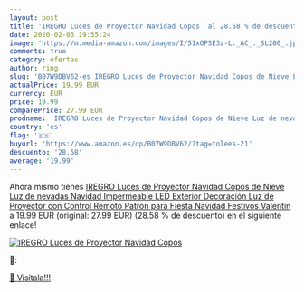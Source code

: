 ```yaml
---
layout: post
title: 'IREGRO Luces de Proyector Navidad Copos  al 28.58 % de descuento'
date: 2020-02-03 19:55:24
image: 'https://m.media-amazon.com/images/I/51xOPSE3z-L._AC_._SL200_.jpg'
comments: true
category: ofertas
author: ring
slug: 'B07W9DBV62-es IREGRO Luces de Proyector Navidad Copos de Nieve Luz de nevadas Navidad Impermeable LED Exterior Decoración Luz de Proyector con Control Remoto Patrón para Fiesta  Navidad  Festivos Valentín'
actualPrice: 19.99 EUR
currency: EUR
price: 19.99
comparePrice: 27.99 EUR
prodname: 'IREGRO Luces de Proyector Navidad Copos de Nieve Luz de nevadas Navidad Impermeable LED Exterior Decoración Luz de Proyector con Control Remoto Patrón para Fiesta  Navidad  Festivos Valentín'
country: 'es'
flag: '🇪🇸'
buyurl: 'https://www.amazon.es/dp/B07W9DBV62/?tag=tolees-21'
descuento: '28.58'
average: '19.99'
---
```


Ahora mismo tienes [IREGRO Luces de Proyector Navidad Copos de Nieve Luz de nevadas Navidad Impermeable LED Exterior Decoración Luz de Proyector con Control Remoto Patrón para Fiesta  Navidad  Festivos Valentín](https://www.amazon.es/dp/B07W9DBV62/?tag=tolees-21) a 19.99 EUR (original: 27.99 EUR) (28.58 %  de descuento) en el siguiente enlace!

[![IREGRO Luces de Proyector Navidad Copos ](https://m.media-amazon.com/images/I/51xOPSE3z-L._AC_._SL200_.jpg)](https://www.amazon.es/dp/B07W9DBV62/?tag=tolees-21)

🔎:


[🛒 Visítala!!!](https://www.amazon.es/dp/B07W9DBV62/?tag=tolees-21)
